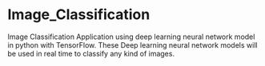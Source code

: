 # Image_Classification
Image Classification Application using deep learning neural network model in python with TensorFlow. These Deep learning neural network models will be used in real time to classify any kind of images.
